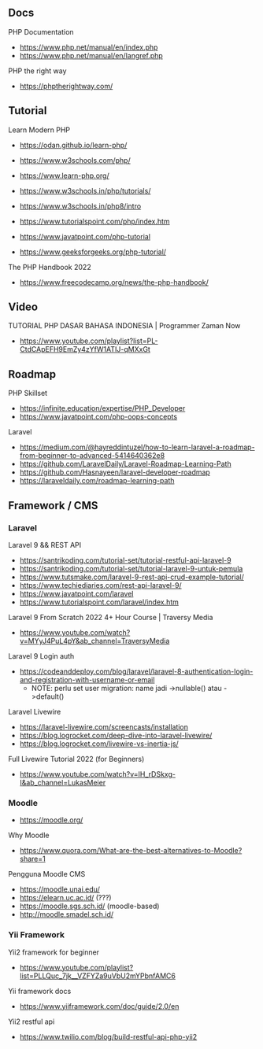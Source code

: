 
## Docs

PHP Documentation
- https://www.php.net/manual/en/index.php
- https://www.php.net/manual/en/langref.php

PHP the right way
- https://phptherightway.com/

## Tutorial

Learn Modern PHP
- https://odan.github.io/learn-php/

- https://www.w3schools.com/php/
- https://www.learn-php.org/
- https://www.w3schools.in/php/tutorials/
- https://www.w3schools.in/php8/intro
- https://www.tutorialspoint.com/php/index.htm
- https://www.javatpoint.com/php-tutorial
- https://www.geeksforgeeks.org/php-tutorial/

The PHP Handbook 2022
- https://www.freecodecamp.org/news/the-php-handbook/

## Video

TUTORIAL PHP DASAR BAHASA INDONESIA | Programmer Zaman Now
- https://www.youtube.com/playlist?list=PL-CtdCApEFH9EmZy4zYfW1ATIJ-qMXxGt

## Roadmap

PHP Skillset
- https://infinite.education/expertise/PHP_Developer
- https://www.javatpoint.com/php-oops-concepts

Laravel
- https://medium.com/@hayreddintuzel/how-to-learn-laravel-a-roadmap-from-beginner-to-advanced-5414640362e8
- https://github.com/LaravelDaily/Laravel-Roadmap-Learning-Path
- https://github.com/Hasnayeen/laravel-developer-roadmap
- https://laraveldaily.com/roadmap-learning-path

## Framework / CMS

### Laravel

Laravel 9 && REST API
- https://santrikoding.com/tutorial-set/tutorial-restful-api-laravel-9
- https://santrikoding.com/tutorial-set/tutorial-laravel-9-untuk-pemula
- https://www.tutsmake.com/laravel-9-rest-api-crud-example-tutorial/
- https://www.techiediaries.com/rest-api-laravel-9/
- https://www.javatpoint.com/laravel
- https://www.tutorialspoint.com/laravel/index.htm

Laravel 9 From Scratch 2022 4+ Hour Course | Traversy Media
- https://www.youtube.com/watch?v=MYyJ4PuL4pY&ab_channel=TraversyMedia

Laravel 9 Login auth
- https://codeanddeploy.com/blog/laravel/laravel-8-authentication-login-and-registration-with-username-or-email
  - NOTE: perlu set user migration: name jadi ->nullable() atau ->default()

Laravel Livewire
- https://laravel-livewire.com/screencasts/installation
- https://blog.logrocket.com/deep-dive-into-laravel-livewire/
- https://blog.logrocket.com/livewire-vs-inertia-js/

Full Livewire Tutorial 2022 (for Beginners)
- https://www.youtube.com/watch?v=IH_rDSkxg-I&ab_channel=LukasMeier

### Moodle
- https://moodle.org/

Why Moodle
- https://www.quora.com/What-are-the-best-alternatives-to-Moodle?share=1

Pengguna Moodle CMS
- https://moodle.unai.edu/
- https://elearn.uc.ac.id/ (???)
- https://moodle.sgs.sch.id/ (moodle-based)
- http://moodle.smadel.sch.id/

### Yii Framework

Yii2 framework for beginner
- https://www.youtube.com/playlist?list=PLLQuc_7jk__VZFYZa9uVbU2mYPbnfAMC6
 
Yii framework docs
- https://www.yiiframework.com/doc/guide/2.0/en

Yii2 restful api
- https://www.twilio.com/blog/build-restful-api-php-yii2
